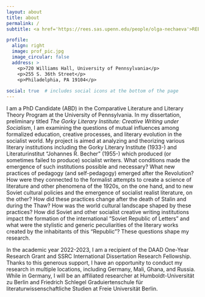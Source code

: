 ```yaml
---
layout: about
title: about
permalink: /
subtitle: <a href='https://rees.sas.upenn.edu/people/olga-nechaeva'>REEES</a>. <a href='https://rees.sas.upenn.edu/people/olga-nechaeva'>CompLit</a>.

profile:
  align: right
  image: prof_pic.jpg
  image_circular: false
  address: >
    <p>720 Williams Hall, University of Pennsylvania</p>
    <p>255 S. 36th Street</p>
    <p>Philadelphia, PA 19104</p>
    
social: true  # includes social icons at the bottom of the page
---
```


I am a PhD Candidate (ABD) in the Comparative Literature and Literary Theory Program at the University of Pennsylvania. In my dissertation, preliminary titled *The Gorky Literary Institute: Creative Writing under Socialism*, I am examining the questions of mutual influences among formalized education, creative processes, and literary evolution in the socialist world. My project is aimed at analyzing and theorizing various literary institutions including the Gorky Literary Institute (1933-) and Literaturinstitut “Johannes R. Becher” (1955-) which produced (or sometimes failed to produce) socialist writers. What conditions made the emergence of such institutions possible and necessary? What new practices of pedagogy (and self-pedagogy) emerged after the Revolution? How were they connected to the formalist attempts to create a science of literature and other phenomena of the 1920s, on the one hand, and to new Soviet cultural policies and the emergence of socialist realist literature, on the other? How did these practices change after the death of Stalin and during the Thaw? How was the world cultural landscape shaped by these practices? How did Soviet and other socialist creative writing institutions impact the formation of the international “Soviet Republic of Letters” and what were the stylistic and generic peculiarities of the literary works created by the inhabitants of this “Republic”? These questions shape my research.

In the academic year 2022-2023, I am a recipient of the DAAD One-Year Research Grant and SSRC International Dissertation Research Fellowship. Thanks to this generous support, I have an opportunity to conduct my research in multiple locations, including Germany, Mali, Ghana, and Russia. While in Germany, I will be an affiliated researcher at Humboldt-Universität zu Berlin and Friedrich Schlegel Graduiertenschule für literaturwissenschaftliche Studien at Freie Universität Berlin.

[//]: <Put your address / P.O. box / other info right below your picture. You can also disable any these elements by editing `profile` property of the YAML header of your `_pages/about.md`. Edit `_bibliography/papers.bib` and Jekyll will render your [publications page](/al-folio/publications/) automatically.>
